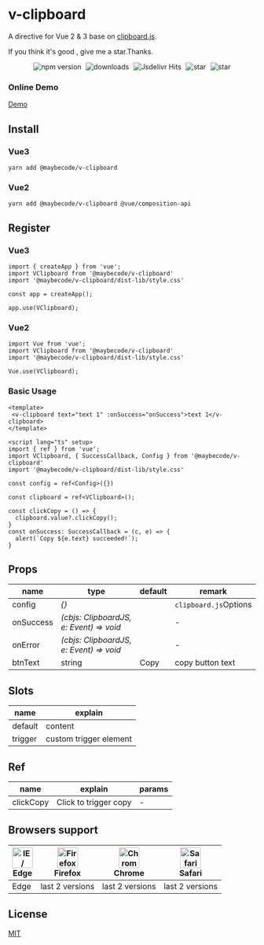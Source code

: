 
# v-clipboard

A directive for Vue 2 & 3 base on [clipboard.js](https://github.com/zenorocha/clipboard.js).

<p align="left">
If you think it's good , give me a star.Thanks.
</p>

 <p align="center" >
    <img src="https://img.shields.io/npm/v/@maybecode/v-clipboard?style=flat-square" alt="npm version"  style="margin-right:5px;" />
    <img src="https://img.shields.io/npm/dt/@maybecode/v-clipboard.svg?style=flat-square&color=#4fc08d" alt="downloads" style="margin-right:5px;"   />
    <img src="https://img.shields.io/jsdelivr/npm/hm/@maybecode/v-clipboard?style=flat-square" alt="Jsdelivr Hits" style="margin-right:5px;"  >

  <img src="https://img.shields.io/github/stars/maybeQHL/v-clipboard?style=flat-square&logo=GitHub" alt="star" style="margin-right:5px;"  >
   <img src="https://gitee.com/null_639_5368/v-clipboard/badge/star.svg?style=flat-square" alt="star">
</p>

### Online Demo

[Demo](http://null_639_5368.gitee.io/v-clipboard)

## Install
### Vue3
```
yarn add @maybecode/v-clipboard
```

### Vue2
```
yarn add @maybecode/v-clipboard @vue/composition-api
```

## Register
### Vue3
```
import { createApp } from 'vue';
import VClipboard from '@maybecode/v-clipboard'
import '@maybecode/v-clipboard/dist-lib/style.css'

const app = createApp();

app.use(VClipboard);
```
### Vue2
```
import Vue from 'vue';
import VClipboard from '@maybecode/v-clipboard'
import '@maybecode/v-clipboard/dist-lib/style.css'

Vue.use(VClipboard);

```
### Basic Usage
```
<template>
 <v-clipboard text="text 1" :onSuccess="onSuccess">text 1</v-clipboard>
</template>

<script lang="ts" setup>
import { ref } from 'vue';
import VClipboard, { SuccessCallback, Config } from '@maybecode/v-clipboard'
import '@maybecode/v-clipboard/dist-lib/style.css'

const config = ref<Config>({})

const clipboard = ref<VClipboard>();

const clickCopy = () => {
  clipboard.value?.clickCopy();
}
const onSuccess: SuccessCallback = (c, e) => {
  alert(`Copy ${e.text} succeeded!`);
}
```

## Props

| name      | type                                    | default | remark                |
| --------- | --------------------------------------- | ------- | --------------------- |
| config    | _{}_                                    |         | `clipboard.js`Options |
| onSuccess | _(cbjs: ClipboardJS, e: Event) => void_ |         | -                     |
| onError   | _(cbjs: ClipboardJS, e: Event) => void_ |         | -                     |
| btnText   | string                                  | Copy    | copy button text      |

## Slots
| name    | explain                |
| ------- | ---------------------- |
| default | content                |
| trigger | custom trigger element |


## Ref

| name      | explain               | params |
| --------- | --------------------- | ------ |
| clickCopy | Click to trigger copy | -      |

## Browsers support

| [<img src="https://raw.githubusercontent.com/alrra/browser-logos/master/src/edge/edge_48x48.png" alt="IE / Edge" width="42px" height="42px" />](https://godban.github.io/browsers-support-badges/)</br>Edge | [<img src="https://raw.githubusercontent.com/alrra/browser-logos/master/src/firefox/firefox_48x48.png" alt="Firefox" width="42px" height="42px" />](https://godban.github.io/browsers-support-badges/)</br>Firefox | [<img src="https://raw.githubusercontent.com/alrra/browser-logos/master/src/chrome/chrome_48x48.png" alt="Chrome" width="42px" height="42px" />](https://godban.github.io/browsers-support-badges/)</br>Chrome | [<img src="https://raw.githubusercontent.com/alrra/browser-logos/master/src/safari/safari_48x48.png" alt="Safari" width="42px" height="42px" />](https://godban.github.io/browsers-support-badges/)</br>Safari |
| ----------------------------------------------------------------------------------------------------------------------------------------------------------------------------------------------------------- | ------------------------------------------------------------------------------------------------------------------------------------------------------------------------------------------------------------------ | -------------------------------------------------------------------------------------------------------------------------------------------------------------------------------------------------------------- | -------------------------------------------------------------------------------------------------------------------------------------------------------------------------------------------------------------- |
| Edge                                                                                                                                                                                                        | last 2 versions                                                                                                                                                                                                    | last 2 versions                                                                                                                                                                                                | last 2 versions                                                                                                                                                                                                |

## License

[MIT](./LICENSE)